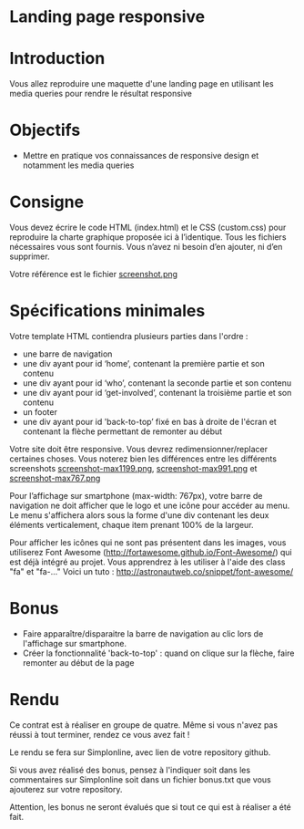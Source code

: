 # Landing page responsive

# Introduction 

Vous allez reproduire une maquette d'une landing page en utilisant les media queries pour rendre le résultat responsive

# Objectifs

* Mettre en pratique vos connaissances de responsive design et notamment les media queries

# Consigne

Vous devez écrire le code HTML (index.html) et le CSS (custom.css) pour reproduire la charte graphique proposée ici à l’identique. Tous les fichiers nécessaires vous sont fournis. Vous n’avez ni besoin d’en ajouter, ni d’en supprimer.

Votre référence est le fichier [screenshot.png](screenshot.png)

# Spécifications minimales

Votre template HTML contiendra plusieurs parties dans l'ordre :

* une barre de navigation
* une div ayant pour id ‘home’, contenant la première partie et son contenu
* une div ayant pour id ‘who’, contenant la seconde partie et son contenu
* une div ayant pour id ‘get-involved’, contenant la troisième partie et son contenu
* un footer
* une div ayant pour id 'back-to-top’ fixé en bas à droite de l'écran et contenant la flèche permettant de remonter au début

Votre site doit être responsive. Vous devrez redimensionner/replacer certaines choses. Vous noterez bien les différences entre les différents screenshots [screenshot-max1199.png](screenshot-max1199.png), [screenshot-max991.png](screenshot-max991.png) et [screenshot-max767.png](screenshot-max767.png)

Pour l’affichage sur smartphone (max-width: 767px), votre barre de navigation ne doit afficher que le logo et une icône pour accéder au menu. Le menu s'affichera alors sous la forme d'une div contenant les deux éléments verticalement, chaque item prenant 100% de la largeur.

Pour afficher les icônes qui ne sont pas présentent dans les images, vous utiliserez Font Awesome
(http://fortawesome.github.io/Font-Awesome/) qui est déjà intégré au projet. Vous apprendrez à les utiliser à l'aide des class "fa" et "fa-..." Voici un tuto : http://astronautweb.co/snippet/font-awesome/

# Bonus

* Faire apparaître/disparaitre la barre de navigation au clic lors de l'affichage sur smartphone.
* Créer la fonctionnalité 'back-to-top' : quand on clique sur la flèche, faire remonter au début de la page

# Rendu 

Ce contrat est à réaliser en groupe de quatre. Même si vous n'avez pas réussi à tout terminer, rendez ce vous avez fait !

Le rendu se fera sur Simplonline, avec lien de votre repository github.

Si vous avez réalisé des bonus, pensez à l'indiquer soit dans les commentaires sur Simplonline soit dans un fichier bonus.txt que vous ajouterez sur votre repository.

Attention, les bonus ne seront évalués que si tout ce qui est à réaliser a été fait.
